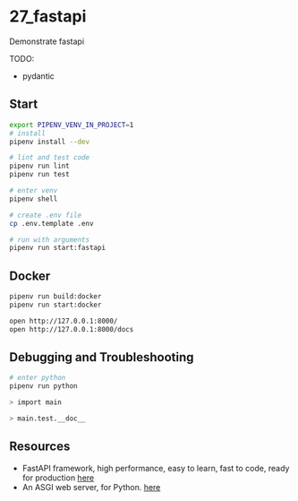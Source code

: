# 27_fastapi

Demonstrate fastapi

TODO:

* pydantic

## Start

```sh
export PIPENV_VENV_IN_PROJECT=1
# install
pipenv install --dev

# lint and test code
pipenv run lint
pipenv run test

# enter venv
pipenv shell

# create .env file
cp .env.template .env

# run with arguments
pipenv run start:fastapi
```

## Docker

```sh
pipenv run build:docker
pipenv run start:docker

open http://127.0.0.1:8000/
open http://127.0.0.1:8000/docs
```

## Debugging and Troubleshooting

```sh
# enter python
pipenv run python

> import main

> main.test.__doc__
```

## Resources

* FastAPI framework, high performance, easy to learn, fast to code, ready for production [here](https://fastapi.tiangolo.com/#installation)
* An ASGI web server, for Python. [here](https://www.uvicorn.org/)
